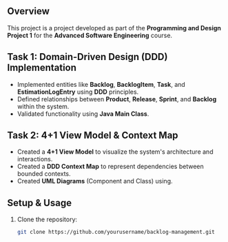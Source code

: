 
## Overview
This project is a project developed as part of the **Programming and Design Project 1** for the **Advanced Software Engineering** course. 


## Task 1: Domain-Driven Design (DDD) Implementation
- Implemented entities like **Backlog**, **BacklogItem**, **Task**, and **EstimationLogEntry** using **DDD** principles.
- Defined relationships between **Product**, **Release**, **Sprint**, and **Backlog** within the system.
- Validated functionality using **Java Main Class**.

## Task 2: 4+1 View Model & Context Map
- Created a **4+1 View Model** to visualize the system's architecture and interactions.
- Created a **DDD Context Map** to represent dependencies between bounded contexts.
- Created **UML Diagrams** (Component and Class) using.

## Setup & Usage
1. Clone the repository:
   ```bash
   git clone https://github.com/yourusername/backlog-management.git

